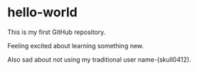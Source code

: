 # hello-world
This is my first GitHub repository.

Feeling excited about learning something new.

Also sad about not using my traditional user name-(skull0412).
